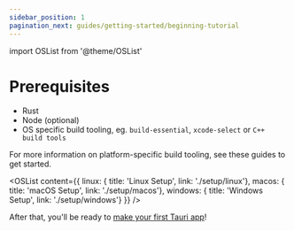 ```yaml
---
sidebar_position: 1
pagination_next: guides/getting-started/beginning-tutorial
---
```


import OSList from '@theme/OSList'

# Prerequisites

- Rust
- Node (optional)
- OS specific build tooling, eg. `build-essential`, `xcode-select` or `C++ build tools`

For more information on platform-specific build tooling, see these guides to get started.

<OSList content={{
    linux: { title: 'Linux Setup', link: './setup/linux'},
    macos: { title: 'macOS Setup', link: './setup/macos'},
    windows: { title: 'Windows Setup', link: './setup/windows'}
}} />

After that, you'll be ready to [make your first Tauri app][beginning tutorial]!

[beginning tutorial]: beginning-tutorial.md
